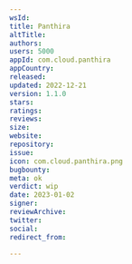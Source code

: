 ```yaml
---
wsId: 
title: Panthira
altTitle: 
authors: 
users: 5000
appId: com.cloud.panthira
appCountry: 
released: 
updated: 2022-12-21
version: 1.1.0
stars: 
ratings: 
reviews: 
size: 
website: 
repository: 
issue: 
icon: com.cloud.panthira.png
bugbounty: 
meta: ok
verdict: wip
date: 2023-01-02
signer: 
reviewArchive: 
twitter: 
social: 
redirect_from: 

---
```


